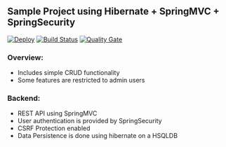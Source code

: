 ## Sample Project using  Hibernate + SpringMVC + SpringSecurity

[![Deploy](https://www.herokucdn.com/deploy/button.svg)](https://heroku.com/deploy?template=https://github.com/ferzerkerx/albumEntity-finder)
[![Build Status](https://github.com/ferzerkerx/album-finder/actions/workflows/maven.yml/badge.svg)](https://github.com/ferzerkerx/album-finder/actions/workflows/maven.yml/badge.svg)
[![Quality Gate](https://sonarcloud.io/api/project_badges/measure?project=com.ferzerkerx%3AAlbumFinder&metric=alert_status)](https://sonarcloud.io/dashboard/index/com.ferzerkerx%3AAlbumFinder)

### Overview:

- Includes simple CRUD functionality
- Some features are restricted to admin users

### Backend:

- REST API using SpringMVC
- User authentication is provided by SpringSecurity
- CSRF Protection enabled
- Data Persistence is done using hibernate on a HSQLDB 
